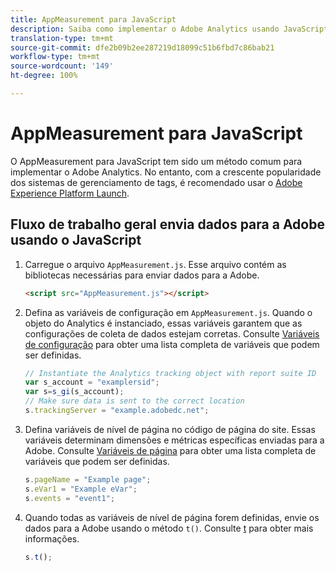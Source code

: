 ```yaml
---
title: AppMeasurement para JavaScript
description: Saiba como implementar o Adobe Analytics usando JavaScript sem um sistema de gerenciamento de tags.
translation-type: tm+mt
source-git-commit: dfe2b09b2ee287219d18099c51b6fbd7c86bab21
workflow-type: tm+mt
source-wordcount: '149'
ht-degree: 100%

---
```



# AppMeasurement para JavaScript

O AppMeasurement para JavaScript tem sido um método comum para implementar o Adobe Analytics. No entanto, com a crescente popularidade dos sistemas de gerenciamento de tags, é recomendado usar o [Adobe Experience Platform Launch](../launch/overview.md).

## Fluxo de trabalho geral envia dados para a Adobe usando o JavaScript

1. Carregue o arquivo `AppMeasurement.js`. Esse arquivo contém as bibliotecas necessárias para enviar dados para a Adobe.

   ```html
   <script src="AppMeasurement.js"></script>
   ```

2. Defina as variáveis de configuração em `AppMeasurement.js`. Quando o objeto do Analytics é instanciado, essas variáveis garantem que as configurações de coleta de dados estejam corretas. Consulte [Variáveis de configuração](../vars/config-vars/configuration-variables.md) para obter uma lista completa de variáveis que podem ser definidas.

   ```js
   // Instantiate the Analytics tracking object with report suite ID
   var s_account = "examplersid";
   var s=s_gi(s_account);
   // Make sure data is sent to the correct location
   s.trackingServer = "example.adobedc.net";
   ```

3. Defina variáveis de nível de página no código de página do site. Essas variáveis determinam dimensões e métricas específicas enviadas para a Adobe. Consulte [Variáveis de página](../vars/page-vars/page-variables.md) para obter uma lista completa de variáveis que podem ser definidas.

   ```js
   s.pageName = "Example page";
   s.eVar1 = "Example eVar";
   s.events = "event1";
   ```

4. Quando todas as variáveis de nível de página forem definidas, envie os dados para a Adobe usando o método `t()`. Consulte [t](../vars/functions/t-method.md) para obter mais informações.

   ```js
   s.t();
   ```
